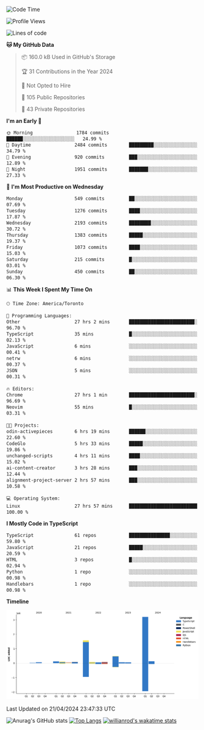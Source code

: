 <!--START_SECTION:waka-->
![Code Time](http://img.shields.io/badge/Code%20Time-1%2C451%20hrs%2014%20mins-blue)

![Profile Views](http://img.shields.io/badge/Profile%20Views-0-blue)

![Lines of code](https://img.shields.io/badge/From%20Hello%20World%20I%27ve%20Written-6.1%20million%20lines%20of%20code-blue)

**🐱 My GitHub Data** 

> 📦 160.0 kB Used in GitHub's Storage 
 > 
> 🏆 31 Contributions in the Year 2024
 > 
> 🚫 Not Opted to Hire
 > 
> 📜 105 Public Repositories 
 > 
> 🔑 43 Private Repositories 
 > 
**I'm an Early 🐤** 

```text
🌞 Morning                1784 commits        ██████░░░░░░░░░░░░░░░░░░░   24.99 % 
🌆 Daytime                2484 commits        █████████░░░░░░░░░░░░░░░░   34.79 % 
🌃 Evening                920 commits         ███░░░░░░░░░░░░░░░░░░░░░░   12.89 % 
🌙 Night                  1951 commits        ███████░░░░░░░░░░░░░░░░░░   27.33 % 
```
📅 **I'm Most Productive on Wednesday** 

```text
Monday                   549 commits         ██░░░░░░░░░░░░░░░░░░░░░░░   07.69 % 
Tuesday                  1276 commits        ████░░░░░░░░░░░░░░░░░░░░░   17.87 % 
Wednesday                2193 commits        ████████░░░░░░░░░░░░░░░░░   30.72 % 
Thursday                 1383 commits        █████░░░░░░░░░░░░░░░░░░░░   19.37 % 
Friday                   1073 commits        ████░░░░░░░░░░░░░░░░░░░░░   15.03 % 
Saturday                 215 commits         █░░░░░░░░░░░░░░░░░░░░░░░░   03.01 % 
Sunday                   450 commits         ██░░░░░░░░░░░░░░░░░░░░░░░   06.30 % 
```


📊 **This Week I Spent My Time On** 

```text
🕑︎ Time Zone: America/Toronto

💬 Programming Languages: 
Other                    27 hrs 2 mins       ████████████████████████░   96.70 % 
TypeScript               35 mins             █░░░░░░░░░░░░░░░░░░░░░░░░   02.13 % 
JavaScript               6 mins              ░░░░░░░░░░░░░░░░░░░░░░░░░   00.41 % 
netrw                    6 mins              ░░░░░░░░░░░░░░░░░░░░░░░░░   00.37 % 
JSON                     5 mins              ░░░░░░░░░░░░░░░░░░░░░░░░░   00.31 % 

🔥 Editors: 
Chrome                   27 hrs 1 min        ████████████████████████░   96.69 % 
Neovim                   55 mins             █░░░░░░░░░░░░░░░░░░░░░░░░   03.31 % 

🐱‍💻 Projects: 
odin-activepieces        6 hrs 19 mins       ██████░░░░░░░░░░░░░░░░░░░   22.60 % 
CodeGlo                  5 hrs 33 mins       █████░░░░░░░░░░░░░░░░░░░░   19.86 % 
unchanged-scripts        4 hrs 11 mins       ████░░░░░░░░░░░░░░░░░░░░░   15.02 % 
ai-content-creator       3 hrs 28 mins       ███░░░░░░░░░░░░░░░░░░░░░░   12.44 % 
alignment-project-server 2 hrs 57 mins       ███░░░░░░░░░░░░░░░░░░░░░░   10.58 % 

💻 Operating System: 
Linux                    27 hrs 57 mins      █████████████████████████   100.00 % 
```

**I Mostly Code in TypeScript** 

```text
TypeScript               61 repos            ███████████████░░░░░░░░░░   59.80 % 
JavaScript               21 repos            █████░░░░░░░░░░░░░░░░░░░░   20.59 % 
HTML                     3 repos             █░░░░░░░░░░░░░░░░░░░░░░░░   02.94 % 
Python                   1 repo              ░░░░░░░░░░░░░░░░░░░░░░░░░   00.98 % 
Handlebars               1 repo              ░░░░░░░░░░░░░░░░░░░░░░░░░   00.98 % 
```



**Timeline**

![Lines of Code chart](https://raw.githubusercontent.com/wise-introvert/wise-introvert/master/assets/bar_graph.png)


 Last Updated on 21/04/2024 23:47:33 UTC
<!--END_SECTION:waka-->

![Anurag's GitHub stats](https://github-readme-stats.vercel.app/api?username=wise-introvert&count_private=true&show_icons=true)
[![Top Langs](https://github-readme-stats.vercel.app/api/top-langs/?username=wise-introvert&langs_count=10)](https://github.com/anuraghazra/github-readme-stats)
[![willianrod's wakatime stats](https://github-readme-stats.vercel.app/api/wakatime?username=wiseintrovert)](https://github.com/anuraghazra/github-readme-stats)

